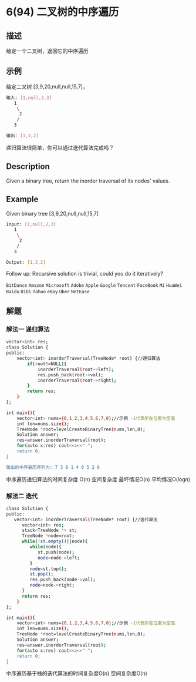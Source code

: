 # 6(94) 二叉树的中序遍历
## 描述
给定一个二叉树，返回它的中序遍历
## 示例
给定二叉树 [3,9,20,null,null,15,7]，
```bash
输入: [1,null,2,3]
   1
    \
     2
    /
   3

输出: [1,3,2]
``` 
递归算法很简单，你可以通过迭代算法完成吗？

## Description
Given a binary tree, return the inorder traversal of its nodes' values.
## Example
Given binary tree [3,9,20,null,null,15,7]
```bash
Input: [1,null,2,3]
   1
    \
     2
    /
   3

Output: [1,3,2]
```
Follow up: Recursive solution is trivial, could you do it iteratively?

`BitDance` `Amazon` `Microsoft` `Adobe` `Apple` `Google` `Tencent` `FaceBook` `Mi` `HuaWei` `Baidu` `DiDi` `Yahoo` `eBay` `Uber` `NetEase`
## 解题
### 解法一 递归算法
```bash
vector<int> res;
class Solution {
public:
    vector<int> inorderTraversal(TreeNode* root) {//递归算法
        if(root!=NULL){
            inorderTraversal(root->left);
            res.push_back(root->val);
            inorderTraversal(root->right);
        }
        return res;
    }
};

int main(){
    vector<int> nums={0,1,2,3,4,5,6,7,8};//示例 -1代表所在位置为空值
    int len=nums.size();
    TreeNode *root=levelCreateBinaryTree(nums,len,0);
    Solution answer;
    res=answer.inorderTraversal(root);
    for(auto x:res) cout<<x<<" ";
    return 0;
}

输出的中序遍历序列为: 7 3 8 1 4 0 5 2 6
```
中序遍历递归算法的时间复杂度 O(n) 空间复杂度 最坏情况O(n) 平均情况O(logn)
### 解法二 迭代
```bash
class Solution {
public:
   vector<int> inorderTraversal(TreeNode* root) {//迭代算法
      vector<int> res;
      stack<TreeNode *> st;
      TreeNode *node=root;
      while(!st.empty()||node){
         while(node){
            st.push(node);
            node=node->left;
         }
         node=st.top();
         st.pop();
         res.push_back(node->val);
         node=node->right;
      }
      return res;
    }
};

int main(){
    vector<int> nums={0,1,2,3,4,5,6,7,8};//示例 -1代表所在位置为空值
    int len=nums.size();
    TreeNode *root=levelCreateBinaryTree(nums,len,0);
    Solution answer;
    res=answer.inorderTraversal(root);
    for(auto x:res) cout<<x<<" ";
    return 0;
}
```
中序遍历基于栈的迭代算法的时间复杂度O(n) 空间复杂度O(n)